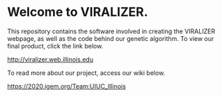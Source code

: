 # Welcome to VIRALIZER.

This repository contains the software involved in creating the VIRALIZER webpage, as well as the code behind our genetic algorithm. To view our final product, click the link below.

http://viralizer.web.illinois.edu

To read more about our project, access our wiki below.

https://2020.igem.org/Team:UIUC_Illinois
